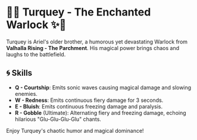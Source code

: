 
# 🦃✨ Turquey - The Enchanted Warlock ✨🦃

Turquey is Ariel's older brother, a humorous yet devastating Warlock from **Valhalla Rising - The Parchment**. His magical power brings chaos and laughs to the battlefield.

## 🌀 Skills

- **Q - Courtship**: Emits sonic waves causing magical damage and slowing enemies.
- **W - Redness**: Emits continuous fiery damage for 3 seconds.
- **E - Bluish**: Emits continuous freezing damage and paralysis.
- **R - Gobble** (Ultimate): Alternating fiery and freezing damage, echoing hilarious "Glu-Glu-Glu-Glu" chants.

Enjoy Turquey's chaotic humor and magical dominance!

